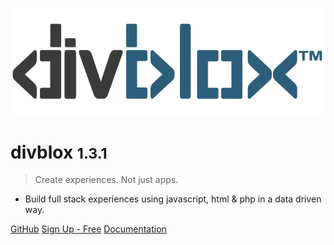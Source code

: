 <!-- _coverpage.md -->

![logo](_media/divblox-logo-1.png)

# divblox <small>1.3.1</small>

> Create experiences. Not just apps.

- Build full stack experiences using javascript, html & php in a data driven way.

[GitHub](https://github.com/divblox/divblox/)
[Sign Up - Free](https://basecamp.divblox.com/?view=register)
[Documentation](#what-is-divblox)
